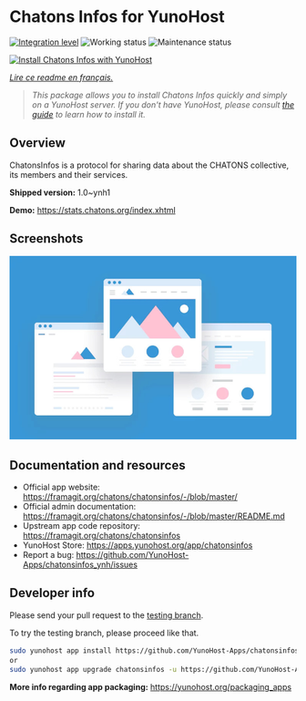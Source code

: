 <!--
N.B.: This README was automatically generated by https://github.com/YunoHost/apps/tree/master/tools/README-generator
It shall NOT be edited by hand.
-->

# Chatons Infos for YunoHost

[![Integration level](https://dash.yunohost.org/integration/chatonsinfos.svg)](https://dash.yunohost.org/appci/app/chatonsinfos) ![Working status](https://ci-apps.yunohost.org/ci/badges/chatonsinfos.status.svg) ![Maintenance status](https://ci-apps.yunohost.org/ci/badges/chatonsinfos.maintain.svg)

[![Install Chatons Infos with YunoHost](https://install-app.yunohost.org/install-with-yunohost.svg)](https://install-app.yunohost.org/?app=chatonsinfos)

*[Lire ce readme en français.](./README_fr.md)*

> *This package allows you to install Chatons Infos quickly and simply on a YunoHost server.
If you don't have YunoHost, please consult [the guide](https://yunohost.org/#/install) to learn how to install it.*

## Overview

ChatonsInfos is a protocol for sharing data about the CHATONS collective, its members and their services.


**Shipped version:** 1.0~ynh1

**Demo:** https://stats.chatons.org/index.xhtml

## Screenshots

![Screenshot of Chatons Infos](./doc/screenshots/example.jpg)

## Documentation and resources

* Official app website: <https://framagit.org/chatons/chatonsinfos/-/blob/master/>
* Official admin documentation: <https://framagit.org/chatons/chatonsinfos/-/blob/master/README.md>
* Upstream app code repository: <https://framagit.org/chatons/chatonsinfos>
* YunoHost Store: <https://apps.yunohost.org/app/chatonsinfos>
* Report a bug: <https://github.com/YunoHost-Apps/chatonsinfos_ynh/issues>

## Developer info

Please send your pull request to the [testing branch](https://github.com/YunoHost-Apps/chatonsinfos_ynh/tree/testing).

To try the testing branch, please proceed like that.

``` bash
sudo yunohost app install https://github.com/YunoHost-Apps/chatonsinfos_ynh/tree/testing --debug
or
sudo yunohost app upgrade chatonsinfos -u https://github.com/YunoHost-Apps/chatonsinfos_ynh/tree/testing --debug
```

**More info regarding app packaging:** <https://yunohost.org/packaging_apps>

